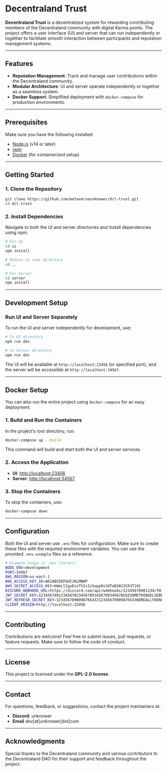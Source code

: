 # Decentraland Trust

**Decentraland Trust** is a decentralized system for rewarding contributing members of the Decentraland community with digital Karma points. The project offers a user interface (UI) and server that can run independently or together to facilitate smooth interaction between participants and reputation management systems.

---

## Features

- **Reputation Management**: Track and manage user contributions within the Decentraland community.
- **Modular Architecture**: UI and server operate independently or together as a seamless system.
- **Docker Support**: Simplified deployment with `docker-compose` for production environments.

---

## Prerequisites

Make sure you have the following installed:

- [Node.js](https://nodejs.org/) (v14 or later)
- [npm](https://www.npmjs.com/get-npm)
- [Docker](https://www.docker.com/get-started) (for containerized setup)

---

## Getting Started

### 1. Clone the Repository

```bash
git clone https://github.com/metaverseunknower/dcl-trust.git
cd dcl-trust
```

### 2. Install Dependencies

Navigate to both the UI and server directories and install dependencies using npm:

```bash
# For UI
cd ui
npm install

# Return to root directory
cd ..

# For Server 
cd server
npm install
```

---

## Development Setup

### Run UI and Server Separately

To run the UI and server independently for development, use:

```bash
# In UI directory
npm run dev

# In Server directory
npm run dev
```

The UI will be available at `http://localhost:23456` (or specified port), and the server will be accessible at `http://localhost:34567`.

---

## Docker Setup

You can also run the entire project using `docker-compose` for an easy deployment.

### 1. Build and Run the Containers

In the project’s root directory, run:

```bash
docker-compose up --build
```

This command will build and start both the UI and server services.

### 2. Access the Application

- **UI**: [http://localhost:23456](http://localhost:23456)
- **Server**: [http://localhost:34567](http://localhost:34567)

### 3. Stop the Containers

To stop the containers, use:

```bash
docker-compose down
```

---

## Configuration

Both the UI and server use `.env` files for configuration. Make sure to create these files with the required environment variables. You can use the provided `.env.example` files as a reference.

```bash
# Example usage in .env (Server)
NODE_ENV=development
PORT=34567
AWS_REGION=us-east-1
AWS_ACCESS_KEY_ID=AKIABCDEFGHIJKLMNOP
AWS_SECRET_ACCESS_KEY=kWeLlIguEssThIsIsSupp0s3dToB3AS3CR3T101
DISCORD_WEBHOOK_URL=https://discord.com/api/webhooks/12345678901234/TH1Sh3R3iSy0URwEBHOOKuRL1Fy0UwANTtOgETaLERTSt0aDISCORDcHANNEL
JWT_SECRET_KEY=12345678912345678234567893456789345678USESOMETHINGELSEBESIDESTHISPLEASE
JWT_REFRESH_SECRET_KEY=123456789009876543212345678909876543NOREALLYDONOTUSETHIS
CLIENT_ORIGIN=http://localhost:23456
```

---

## Contributing

Contributions are welcome! Feel free to submit issues, pull requests, or feature requests. Make sure to follow the code of conduct.

---

## License

This project is licensed under the **GPL-2.0 license**.

---

## Contact

For questions, feedback, or suggestions, contact the project maintainers at:

- **Discord**: unknower
- **Email** dev[at]unknower[dot]com

---

## Acknowledgments

Special thanks to the Decentraland community and various contributors to the Decentraland DAO for their support and feedback throughout the project.
